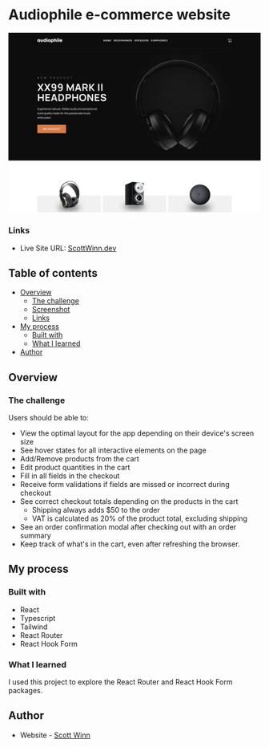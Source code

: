 # Audiophile e-commerce website

![](./screenshot.png)

### Links

- Live Site URL: [ScottWinn.dev](https://www.scottwinn.dev/projects/audiophile-ecommerce/)

## Table of contents

- [Overview](#overview)
  - [The challenge](#the-challenge)
  - [Screenshot](#screenshot)
  - [Links](#links)
- [My process](#my-process)
  - [Built with](#built-with)
  - [What I learned](#what-i-learned)
- [Author](#author)

## Overview

### The challenge

Users should be able to:

- View the optimal layout for the app depending on their device's screen size
- See hover states for all interactive elements on the page
- Add/Remove products from the cart
- Edit product quantities in the cart
- Fill in all fields in the checkout
- Receive form validations if fields are missed or incorrect during checkout
- See correct checkout totals depending on the products in the cart
  - Shipping always adds $50 to the order
  - VAT is calculated as 20% of the product total, excluding shipping
- See an order confirmation modal after checking out with an order summary
- Keep track of what's in the cart, even after refreshing the browser.

## My process

### Built with

- React
- Typescript
- Tailwind
- React Router
- React Hook Form

### What I learned

I used this project to explore the React Router and React Hook Form packages.

## Author

- Website - [Scott Winn](https://www.scottwinn.dev)
